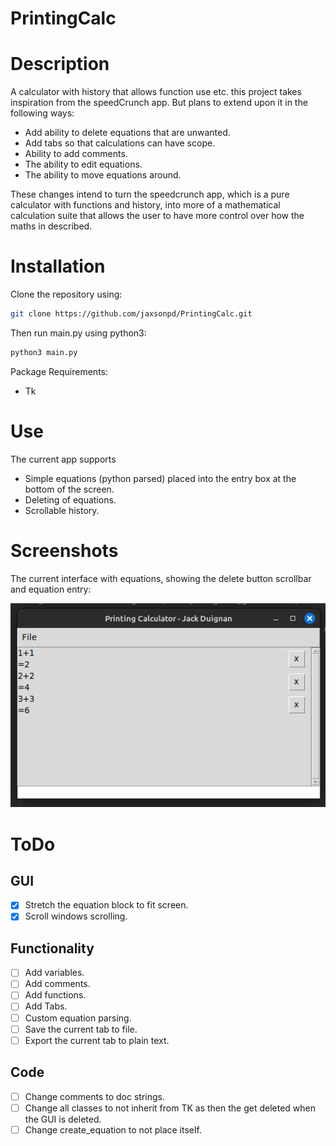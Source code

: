 # PrintingCalc
# Description
A calculator with history that allows function use etc. this project takes inspiration from the speedCrunch app. But plans to extend upon it in the following ways:

- Add ability to delete equations that are unwanted.
- Add tabs so that calculations can have scope.
- Ability to add comments.
- The ability to edit equations.
- The ability to move equations around.

These changes intend to turn the speedcrunch app, which is a pure calculator with functions and history, into more of a mathematical calculation suite that allows the user to have more control over how the maths in described.

# Installation
Clone the repository using:

```bash
git clone https://github.com/jaxsonpd/PrintingCalc.git
```
Then run main.py using python3:
```bash
python3 main.py
```

Package Requirements:

- Tk

# Use
The current app supports
- Simple equations (python parsed) placed into the entry box at the bottom of the screen.
- Deleting of equations.
- Scrollable history.

# Screenshots
The current interface with equations, showing the delete button scrollbar and equation entry:

![Current-Main-Interface](./screenshots/Main-Interface-With-Streaching.png)

# ToDo
## GUI
- [x] Stretch the equation block to fit screen.
- [x] Scroll windows scrolling.

## Functionality
- [ ] Add variables.
- [ ] Add comments.
- [ ] Add functions.
- [ ] Add Tabs.
- [ ] Custom equation parsing.
- [ ] Save the current tab to file.
- [ ] Export the current tab to plain text.

## Code
- [ ] Change comments to doc strings.
- [ ] Change all classes to not inherit from TK as then the get deleted when the GUI is deleted.
- [ ] Change create_equation to not place itself.